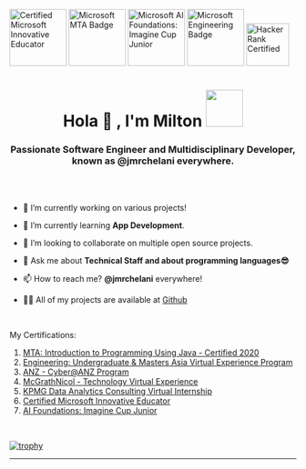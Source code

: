 
[<img alt="Certified Microsoft Innovative Educator"  width="100px" src="https://cdn.education.microsoft.com/content/en-us/badges/309c071d/309c071d-v1-128x128.png" />](https://education.microsoft.com/en-us/profile/achievement/18363847/certificate?timezoneOffset=300)
[<img alt="Microsoft MTA Badge"  width="100px" src="https://images.youracclaim.com/images/d7eb73f9-946c-42c2-a971-06ac2abf46e2/MTA-Introduction_to_Programming_Using_Java.png" />](https://www.youracclaim.com/badges/cfde5297-720a-4a71-8361-1290b34c8f7c/public_url)
[<img alt="Microsoft AI Foundations: Imagine Cup Junior"  width="100px" src="https://cdn.education.microsoft.com/content/en-us/badges/bbca60ff/icon.png" />](https://education.microsoft.com/en-us/profile/achievement/18363846/certificate?timezoneOffset=300)
[<img alt="Microsoft Engineering Badge"  width="100px" src="https://insidesherpa.s3.amazonaws.com/vinternships/companyassets/F9NstoYweMhrBLf2u/cAGzaHrsSeBPSicgw/ENG%20VEP.png" />](https://www.theforage.com/badges/5D7RHhoPX3xAjHbDm/THAgsPQ38Mau5GAtH/Engineering%3A%20Undergraduate%20%26%20Masters%20Asia%20Virtual%20Experience%20Program/Milton)
[<img alt="HackerRank Certified" width="75px" src="https://i.imgur.com/xOBeDC3.png"/>](https://www.hackerrank.com/certificates/041b78170077)


<h1 align="center">Hola 👋 , I'm Milton <img src="https://github.com/TheDudeThatCode/TheDudeThatCode/blob/master/Assets/Developer.gif" width="65px"></h1>

<h3 align="center"> Passionate Software Engineer and Multidisciplinary Developer, known as @jmrchelani everywhere.</h3><br>

<br>
<!-- - 🕵 Intern at The [Cyrrup Solutions Pvt Ltd Foundation](https://www.cyrrup.com/) **(web developer and designer)** -->

- 🔭 I’m currently working on various projects! <!-- [Real-Time-Pose-Animation](https://github.com/aritrochakraborty29/Real-Time-Pose-Animation) -->

- 🌱 I’m currently learning **App Development**.

- 👯 I’m looking to collaborate on multiple open source projects.

<!-- - 🤝 I’m looking for help with [QX Research](https://github.com/qxresearch/qxresearch-event-1) -->

- 💬 Ask me about **Technical Staff and about programming languages😎**

- 📫 How to reach me? **@jmrchelani** everywhere!

- 👨‍💻 All of my projects are available at [Github](https://github.com/jmrchelani)

<br>

My Certifications:

1. [MTA: Introduction to Programming Using Java - Certified 2020](https://www.youracclaim.com/badges/cfde5297-720a-4a71-8361-1290b34c8f7c/public_url)
2. [Engineering: Undergraduate & Masters Asia Virtual Experience Program](https://www.theforage.com/badges/5D7RHhoPX3xAjHbDm/THAgsPQ38Mau5GAtH/Engineering%3A%20Undergraduate%20%26%20Masters%20Asia%20Virtual%20Experience%20Program/Milton)
3. [ANZ - Cyber@ANZ Program](https://www.theforage.com/virtual-internships/prototype/Hf4QMESoFeQwXPsiH/Cyber%40ANZ%20Program)
4. [McGrathNicol - Technology Virtual Experience](https://www.theforage.com/virtual-internships/prototype/hwoGXmymuKeX9mmDh/Technology%20Virtual%20Experience)
5. [KPMG Data Analytics Consulting Virtual Internship](https://www.theforage.com/virtual-internships/theme/m7W4GMqeT3bh9Nb2c/KPMG-Data-Analytics-Virtual-Internship)
6. [Certified Microsoft Innovative Educator](https://education.microsoft.com/en-us/profile/achievement/18363847/certificate?timezoneOffset=300)
7. [AI Foundations: Imagine Cup Junior](https://education.microsoft.com/en-us/profile/achievement/18363846/certificate?timezoneOffset=300)
<br>

[![trophy](https://github-profile-trophy.vercel.app/?username=jmrchelani&theme=darkhub)](https://github.com/ryo-ma/github-profile-trophy)

<hr>

